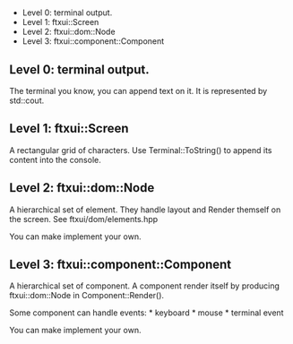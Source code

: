 # 
* Level 0: terminal output.
* Level 1: ftxui::Screen               
* Level 2: ftxui::dom::Node
* Level 3: ftxui::component::Component

## Level 0: terminal output.
  The terminal you know, you can append text on it. It is represented by
  std::cout.

## Level 1: ftxui::Screen               
  A rectangular grid of characters.
  Use Terminal::ToString() to append its content into the console.

## Level 2: ftxui::dom::Node
  A hierarchical set of element.
  They handle layout and Render themself on the screen.
  See ftxui/dom/elements.hpp

  You can make implement your own.

## Level 3: ftxui::component::Component
  A hierarchical set of component. A component render itself by producing
  ftxui::dom::Node in Component::Render().
  
  Some component can handle events:
    * keyboard
    * mouse
    * terminal event

  You can make implement your own.
